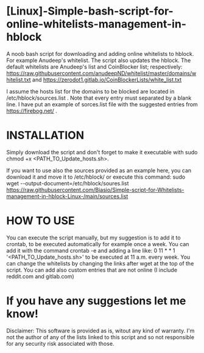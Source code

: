# [Linux]-Simple-bash-script-for-online-whitelists-management-in-hblock

A noob bash script for downloading and adding online whitelists to hblock. For example Anudeep's whitelist. The script also updates the hblock.
The default whitelists are Anudeep's list and CoinBlocker list; respectively: https://raw.githubusercontent.com/anudeepND/whitelist/master/domains/whitelist.txt and https://zerodot1.gitlab.io/CoinBlockerLists/white_list.txt 

I assume the hosts list for the domains to be blocked are located in /etc/hblock/sources.list . Note that every entry must separated by a blank line. I have put an example of sorces.list file with the suggested entries from https://firebog.net/ .

# INSTALLATION
Simply download the script and don't forget to make it executable with sudo chmod +x <PATH_TO_Update_hosts.sh>.

If you want to use also the sources provided as an example here, you can download it and move it to /etc/hblock/ or execute this command: sudo wget --output-document=/etc/hblock/soures.list https://raw.githubusercontent.com/Biasio/Simple-script-for-Whitelists-management-in-hblock-Linux-/main/sources.list

# HOW TO USE 
You can execute the script manually, but my suggestion is to add it to crontab, to be executed automatically for example once a week.
You can add it with the command crontab -e and adding a line like: 0 11 * * 1 '<PATH_TO_Update_hosts.sh>' to be executed at 11 a.m. every week.
You can change the whitelists by changing the links after wget at the top of the script.
You can add also custom entries that are not online (I include reddit.com and gitlab.com)

# If you have any suggestions let me know!

Disclaimer: This software is provided as is, witout any kind of warranty. I'm not the author of any of the lists linked to this script and so not responsible for any security risk associated with those.
